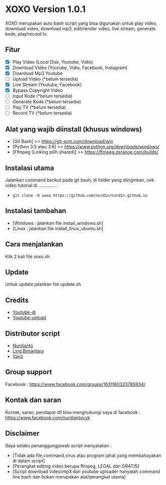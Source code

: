 # XOXO Version 1.0.1
XOXO merupakan auto bash script yang bisa digunakan untuk play video, download video, download mp3, edit/render video, live stream, generate kode, play/record tv.

## Fitur
- [x] Play Video (Local Disk, Youtube, Vidio)
- [x] Download Video (Youtube, Vidio, Facebook, Instagram)
- [x] Download Mp3 Youtube
- [ ] Upload Video (*belum tersedia)
- [x] Live Stream (Youtube, Facebook)
- [x] Bypass Copyright Video
- [ ] Input Kode (*belum tersedia)
- [ ] Generate Kode (*belum tersedia)
- [ ] Play TV (*belum tersedia)
- [ ] Record TV (*belum tersedia)

## Alat yang wajib diinstall (khusus windows)
- [Git Bash] >> https://git-scm.com/download/win
- [Python 3.5 atau 3.6] >> https://www.python.org/downloads/windows/
- [Ffmpeg (Linking pilih shared)] >> https://ffmpeg.zeranoe.com/builds/

## Instalasi utama
Jalankan command berikut pada git bash, di folder yang diinginkan, cek video tutorial di ...............
- `git clone -b xoxo https://github.com/nurd1n/nurd1n.github.io`

## Instalasi tambahan
- [Windows : jalankan file install_windows.sh]
- [Linux : jalankan file install_linux_ubuntu.sh]

## Cara menjalankan
Klik 2 kali file xoxo.sh

## Update
Untuk update jalankan file update.sh

## Credits
- [Youtube-dl](https://github.com/rg3/youtube-dl)
- [Youtube-upload](https://github.com/tokland/youtube-upload)

## Distributor script
- [Nurdianto](https://www.facebook.com/nurdiantocyk)
- [Ling Bimantara](https://www.facebook.com/Syehlung)
- [Vanz](https://www.facebook.com/0x0010)

## Group support
Facebook : https://www.facebook.com/groups/1631160323785934/

## Kontak dan saran
Kontak, saran, pendapat dll bisa menghubungi saya di facebook : https://www.facebook.com/nurdiantocyk

## Disclaimer
Saya selaku penanggungjawab script menyatakan :
- [Tidak ada file,command,virus atau program jahat yang membahayakan di dalam script]
- [Perangkat editing video berupa ffmpeg, LEGAL dan GRATIS]
- [Script download video/mp3 dan youtube uploader hanyalah command line bash dan bukan merupakan alat/perangkat utama]

